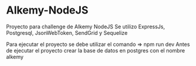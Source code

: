 ﻿# Alkemy-NodeJS

Proyecto para challenge de Alkemy NodeJS
Se utilizo ExpressJs, Postgresql, JsonWebToken, SendGrid y Sequelize

Para ejecutar el proyecto se debe utilizar el comando => npm run dev
Antes de ejecutar el proyecto crear la base de datos en postgres con el nombre alkemy
